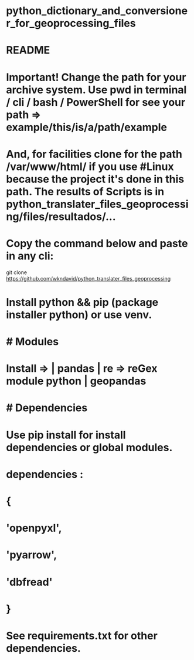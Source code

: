 # python_dictionary_and_conversioner_for_geoprocessing_files
# 
#   
# README
#
#  Important! Change the path for your archive system. Use pwd  in terminal / cli / bash / PowerShell for see your path => example/this/is/a/path/example
#  And, for facilities clone for the path /var/www/html/ if you use #Linux because the project it's done in this path. The results of Scripts is in python_translater_files_geoprocessing/files/resultados/...
# Copy the command below and paste in any cli:
git clone https://github.com/wkndavid/python_translater_files_geoprocessing
# Install python && pip (package installer python) or use venv.
# # Modules #
#
# Install => | pandas | re => reGex module python | geopandas 
# 
# # Dependencies # 
# Use pip install for install dependencies or global modules.
#  dependencies : 
# {
#    'openpyxl', 
#    'pyarrow',
#    'dbfread'
# }
#
# See requirements.txt for other dependencies.
